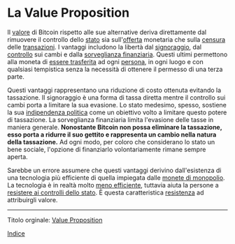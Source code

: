 # La Value Proposition



Il [valore](ch101-glossary.md#valore) di Bitcoin rispetto alle sue alternative deriva direttamente dal rimuovere il controllo dello [stato](ch101-glossary.md#stato) sia sull'[offerta](ch101-glossary.md#sussidio) monetaria che sulla [censura](ch101-glossary.md#censura) delle [transazioni](ch101-glossary.md#transazione). I vantaggi includono la libertà dal [signoraggio](https://it.wikipedia.org/wiki/Signoraggio), dal [controllo](https://en.m.wikipedia.org/wiki/Foreign_exchange_controls) sui cambi e dalla [sorveglianza finanziaria](https://it.wikipedia.org/wiki/Know_your_customer). Questi ultimi permettono alla moneta di [essere trasferita](ch101-glossary.md#trasferimento) ad ogni [persona](ch101-glossary.md#persona), in ogni luogo e con qualsiasi tempistica senza la necessità di ottenere il permesso di una terza parte.

Questi vantaggi rappresentano una riduzione di costo ottenuta evitando la tassazione. Il signoraggio è una forma di tassa diretta mentre il controllo sui cambi porta a limitare la sua evasione. Lo stato medesimo, spesso, sostiene la sua [indipendenza politica](https://www.federalreserve.gov/faqs/about_12799.htm) come un obiettivo volto a limitare questo potere di tassazione. La sorveglianza finanziaria limita l'evasione delle tasse in maniera generale. **Nonostante Bitcoin non possa eliminare la tassazione, esso porta a ridurre il suo gettito e rappresenta un cambio nella natura della tassazione.**  Ad ogni modo, per coloro che considerano lo stato un bene sociale, l'opzione di finanziarlo volontariamente rimane sempre aperta.

Sarebbe un errore assumere che questi vantaggi derivino dall'esistenza di una tecnologia più efficiente di quella impiegata dalle [monete di monopolio](ch005-money-taxonomy.md). La tecnologia è in realtà molto [meno efficiente](ch018-scalability-priciple.md), tuttavia aiuta la persone a [resistere ai controlli dello stato](ch016-risk-sharing-principle.md). È questa caratteristica [resistenza](ch004-axiom-of-resistance.md) ad attribuirgli valore.

---

Titolo orginale: [Value Proposition](https://github.com/libbitcoin/libbitcoin-system/wiki/Value-Proposition)  

[Indice](/README.md)




